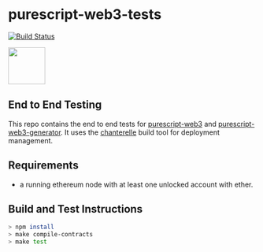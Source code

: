 # purescript-web3-tests

[![Build Status](https://travis-ci.org/f-o-a-m/purescript-web3-tests.svg?branch=master)](https://travis-ci.org/f-o-a-m/purescript-web3-tests)

<img src=https://github.com/f-o-a-m/purescript-web3/blob/master/purescript-web3-logo.png width="75">

## End to End Testing
This repo contains the end to end tests for [purescript-web3](https://github.com/f-o-a-m/purescript-web3) and [purescript-web3-generator](https://github.com/f-o-a-m/purescript-web3). It uses the [chanterelle](https://github.com/f-o-a-m/chanterelle) build tool for deployment management.

## Requirements
- a running ethereum node with at least one unlocked account with ether. 

## Build and Test Instructions

```bash
> npm install
> make compile-contracts
> make test
```


